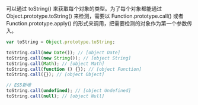 可以通过 toString() 来获取每个对象的类型。为了每个对象都能通过 Object.prototype.toString() 来检测，需要以 Function.prototype.call() 或者 Function.prototype.apply() 的形式来调用，把需要检测的对象作为第一个参数传入。

```js
var toString = Object.prototype.toString;

toString.call(new Date()); // [object Date]
toString.call(new String()); // [object String]
toString.call(Math); // [object Math]
toString.call(function () {}); // [object Function]
toString.call({}); // [object Object]

// ES5新增
toString.call(undefined); // [object Undefined]
toString.call(null); // [object Null]
```
